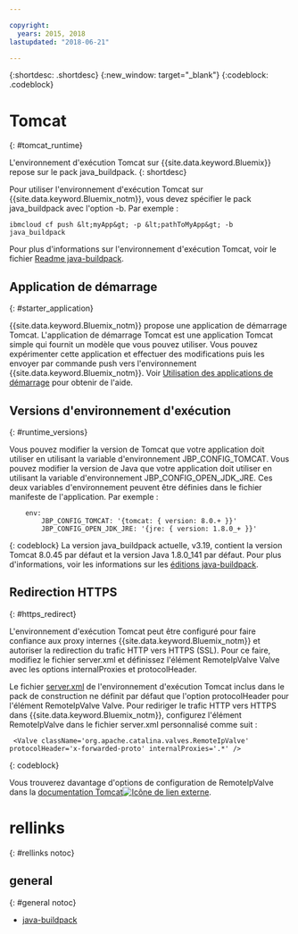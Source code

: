 ```yaml
---

copyright:
  years: 2015, 2018
lastupdated: "2018-06-21"

---
```


{:shortdesc: .shortdesc}
{:new_window: target="_blank"}
{:codeblock: .codeblock}


# Tomcat
{: #tomcat_runtime}

L'environnement d'exécution Tomcat sur {{site.data.keyword.Bluemix}} repose sur le pack java_buildpack.
{: shortdesc}

Pour utiliser l'environnement d'exécution Tomcat sur {{site.data.keyword.Bluemix_notm}}, vous devez spécifier le pack java_buildpack avec l'option -b. Par exemple :

```
ibmcloud cf push &lt;myApp&gt; -p &lt;pathToMyApp&gt; -b java_buildpack
```

Pour plus d'informations sur l'environnement d'exécution Tomcat, voir le fichier [Readme java-buildpack](https://github.com/cloudfoundry/java-buildpack/blob/master/README.md).

## Application de démarrage
{: #starter_application}

{{site.data.keyword.Bluemix_notm}} propose une application de démarrage Tomcat.  L'application de démarrage Tomcat est une application Tomcat simple qui fournit un modèle que vous pouvez utiliser. Vous pouvez expérimenter cette application et effectuer des modifications puis les envoyer par commande push vers l'environnement {{site.data.keyword.Bluemix_notm}}. Voir [Utilisation des applications de démarrage](../common/starter_app_usage.html) pour obtenir de l'aide.

## Versions d'environnement d'exécution
{: #runtime_versions}

Vous pouvez modifier la version de Tomcat que votre application doit utiliser en utilisant la variable d'environnement JBP_CONFIG_TOMCAT.
Vous pouvez modifier la version de Java que votre application doit utiliser en utilisant la variable d'environnement JBP_CONFIG_OPEN_JDK_JRE.
Ces deux variables d'environnement peuvent être définies dans le fichier manifeste de l'application.  Par exemple :
```
    env:
        JBP_CONFIG_TOMCAT: '{tomcat: { version: 8.0.+ }}'
        JBP_CONFIG_OPEN_JDK_JRE: '{jre: { version: 1.8.0_+ }}'
```
{: codeblock}
La version java_buildpack actuelle, v3.19, contient la version Tomcat 8.0.45 par défaut et la version Java 1.8.0_141 par défaut.
Pour plus d'informations, voir les informations sur les [éditions java-buildpack](https://github.com/cloudfoundry/java-buildpack/releases/tag/v3.13).

## Redirection HTTPS
{: #https_redirect}

L'environnement d'exécution Tomcat peut être configuré pour faire confiance aux proxy internes {{site.data.keyword.Bluemix_notm}} et autoriser la redirection du trafic HTTP vers HTTPS (SSL).
Pour ce faire, modifiez le fichier server.xml et définissez l'élément RemoteIpValve Valve avec les options internalProxies et protocolHeader.

Le fichier [server.xml](https://github.com/cloudfoundry/java-buildpack/blob/master/resources/tomcat/conf/server.xml) de l'environnement d'exécution Tomcat inclus dans le pack de construction ne définit par défaut que l'option protocolHeader pour l'élément RemoteIpValve Valve.  Pour rediriger le trafic HTTP vers HTTPS dans {{site.data.keyword.Bluemix_notm}}, configurez l'élément RemoteIpValve dans le fichier server.xml personnalisé comme suit :

```
 <Valve className='org.apache.catalina.valves.RemoteIpValve' protocolHeader='x-forwarded-proto' internalProxies='.*' />
```
{: codeblock}

Vous trouverez davantage d'options de configuration de RemoteIpValve dans la [documentation Tomcat![Icône de lien externe](../../icons/launch-glyph.svg "Icône de lien externe")](https://tomcat.apache.org/tomcat-8.0-doc/api/org/apache/catalina/valves/RemoteIpValve.html).

# rellinks
{: #rellinks notoc}
## general
{: #general notoc}
* [java-buildpack](https://github.com/cloudfoundry/java-buildpack)
